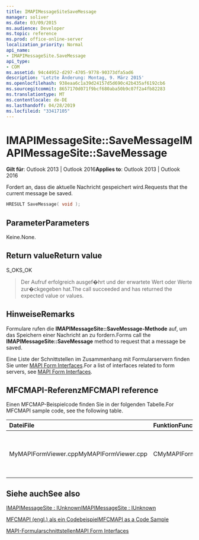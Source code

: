 ```yaml
---
title: IMAPIMessageSiteSaveMessage
manager: soliver
ms.date: 03/09/2015
ms.audience: Developer
ms.topic: reference
ms.prod: office-online-server
localization_priority: Normal
api_name:
- IMAPIMessageSite.SaveMessage
api_type:
- COM
ms.assetid: 94c44952-d297-4705-9778-90373dfa5ad6
description: 'Letzte Änderung: Montag, 9. März 2015'
ms.openlocfilehash: 938eaa6c1a39d24157d5d690c42b435af6192cb6
ms.sourcegitcommit: 8657170d071f9bcf680aba50b9c07f2a4fb82283
ms.translationtype: MT
ms.contentlocale: de-DE
ms.lasthandoff: 04/28/2019
ms.locfileid: "33417105"
---
```

# <a name="imapimessagesitesavemessage"></a><span data-ttu-id="36817-103">IMAPIMessageSite::SaveMessage</span><span class="sxs-lookup"><span data-stu-id="36817-103">IMAPIMessageSite::SaveMessage</span></span>

  
  
<span data-ttu-id="36817-104">**Gilt für**: Outlook 2013 | Outlook 2016</span><span class="sxs-lookup"><span data-stu-id="36817-104">**Applies to**: Outlook 2013 | Outlook 2016</span></span> 
  
<span data-ttu-id="36817-105">Fordert an, dass die aktuelle Nachricht gespeichert wird.</span><span class="sxs-lookup"><span data-stu-id="36817-105">Requests that the current message be saved.</span></span>
  
```cpp
HRESULT SaveMessage( void );
```

## <a name="parameters"></a><span data-ttu-id="36817-106">Parameter</span><span class="sxs-lookup"><span data-stu-id="36817-106">Parameters</span></span>

<span data-ttu-id="36817-107">Keine.</span><span class="sxs-lookup"><span data-stu-id="36817-107">None.</span></span>
  
## <a name="return-value"></a><span data-ttu-id="36817-108">Return value</span><span class="sxs-lookup"><span data-stu-id="36817-108">Return value</span></span>

<span data-ttu-id="36817-109">S_OK</span><span class="sxs-lookup"><span data-stu-id="36817-109">S_OK</span></span> 
  
> <span data-ttu-id="36817-110">Der Aufruf erfolgreich ausgef�hrt und der erwartete Wert oder Werte zur�ckgegeben hat.</span><span class="sxs-lookup"><span data-stu-id="36817-110">The call succeeded and has returned the expected value or values.</span></span> 
    
## <a name="remarks"></a><span data-ttu-id="36817-111">Hinweise</span><span class="sxs-lookup"><span data-stu-id="36817-111">Remarks</span></span>

<span data-ttu-id="36817-112">Formulare rufen die **IMAPIMessageSite::SaveMessage-Methode** auf, um das Speichern einer Nachricht an zu fordern.</span><span class="sxs-lookup"><span data-stu-id="36817-112">Forms call the **IMAPIMessageSite::SaveMessage** method to request that a message be saved.</span></span> 
  
<span data-ttu-id="36817-113">Eine Liste der Schnittstellen im Zusammenhang mit Formularservern finden Sie unter [MAPI Form Interfaces](mapi-form-interfaces.md).</span><span class="sxs-lookup"><span data-stu-id="36817-113">For a list of interfaces related to form servers, see [MAPI Form Interfaces](mapi-form-interfaces.md).</span></span>
  
## <a name="mfcmapi-reference"></a><span data-ttu-id="36817-114">MFCMAPI-Referenz</span><span class="sxs-lookup"><span data-stu-id="36817-114">MFCMAPI reference</span></span>

<span data-ttu-id="36817-115">Einen MFCMAP-Beispielcode finden Sie in der folgenden Tabelle.</span><span class="sxs-lookup"><span data-stu-id="36817-115">For MFCMAPI sample code, see the following table.</span></span>
  
|<span data-ttu-id="36817-116">**Datei**</span><span class="sxs-lookup"><span data-stu-id="36817-116">**File**</span></span>|<span data-ttu-id="36817-117">**Funktion**</span><span class="sxs-lookup"><span data-stu-id="36817-117">**Function**</span></span>|<span data-ttu-id="36817-118">**Comment**</span><span class="sxs-lookup"><span data-stu-id="36817-118">**Comment**</span></span>|
|:-----|:-----|:-----|
|<span data-ttu-id="36817-119">MyMAPIFormViewer.cpp</span><span class="sxs-lookup"><span data-stu-id="36817-119">MyMAPIFormViewer.cpp</span></span>  <br/> |<span data-ttu-id="36817-120">CMyMAPIFormViewer::SaveMessage</span><span class="sxs-lookup"><span data-stu-id="36817-120">CMyMAPIFormViewer::SaveMessage</span></span>  <br/> |<span data-ttu-id="36817-121">MFCMAPI verwendet die **IMAPIMessageSite::SaveMessage-Methode,** um die Nachricht zu speichern.</span><span class="sxs-lookup"><span data-stu-id="36817-121">MFCMAPI uses the **IMAPIMessageSite::SaveMessage** method to save the message.</span></span>  <br/> |
   
## <a name="see-also"></a><span data-ttu-id="36817-122">Siehe auch</span><span class="sxs-lookup"><span data-stu-id="36817-122">See also</span></span>



[<span data-ttu-id="36817-123">IMAPIMessageSite : IUnknown</span><span class="sxs-lookup"><span data-stu-id="36817-123">IMAPIMessageSite : IUnknown</span></span>](imapimessagesiteiunknown.md)


[<span data-ttu-id="36817-124">MFCMAPI (engl.) als ein Codebeispiel</span><span class="sxs-lookup"><span data-stu-id="36817-124">MFCMAPI as a Code Sample</span></span>](mfcmapi-as-a-code-sample.md)
  
[<span data-ttu-id="36817-125">MAPI-Formularschnittstellen</span><span class="sxs-lookup"><span data-stu-id="36817-125">MAPI Form Interfaces</span></span>](mapi-form-interfaces.md)

